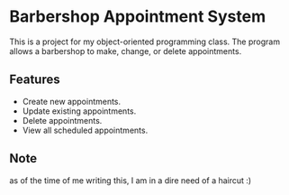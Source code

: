 # Barbershop Appointment System

This is a project for my object-oriented programming class. 
The program allows a barbershop to make, change, or delete appointments.

## Features
- Create new appointments.
- Update existing appointments.
- Delete appointments.
- View all scheduled appointments.

## Note
as of the time of me writing this, I am in a dire need of a haircut :)
